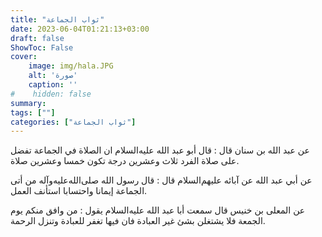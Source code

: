 ```yaml
---
title: "ثواب الجماعة"
date: 2023-06-04T01:21:13+03:00
draft: false
ShowToc: False
cover:
    image: img/hala.JPG
    alt: 'صورة'
    caption: ''
#    hidden: false
summary: 
tags: [""]
categories: ["ثواب الجماعة"]
---
```

عن عبد الله بن سنان قال : قال أبو عبد الله عليه‌السلام
ان الصلاة في الجماعة تفضل على صلاة الفرد ثلاث وعشرين درجة تكون
خمسا وعشرين صلاة.

عن أبي عبد الله عن آبائه عليهم‌السلام قال : قال رسول
الله صلى‌الله‌عليه‌وآله من أتى الجماعة إيمانا واحتسابا استأنف العمل.

عن المعلى بن خنيس قال سمعت أبا عبد الله عليه‌السلام يقول :
من وافق منكم يوم الجمعة فلا يشتغلن بشئ غير العبادة فان فيها تغفر
للعبادة وتنزل الرحمة.

